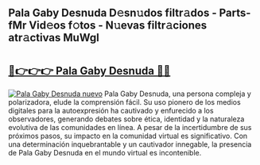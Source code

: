 ## Pala Gaby Desnuda D𝚎sn𝚞dos filtr𝚊dos - Parts-fMr Vid𝚎os f𝚘tos - N𝚞evas filtr𝚊ciones atr𝚊ctivas MuWgl

# <h2><a href="http://mb80bx.tromn.icu/?c=Pala+Gaby+Desnuda">🔗👉👉👉 Pala Gaby Desnuda 🔗🔗</a></h2>

[![Pala Gaby Desnuda nuevo](https://i.imgur.com/pEAQMta.gif)](http://mb80bx.tromn.icu/?c=Pala+Gaby+Desnuda)
Pala Gaby Desnuda, una persona compleja y polarizadora, elude la comprensión fácil. Su uso pionero de los medios digitales para la autoexpresión ha cautivado y enfurecido a los observadores, generando debates sobre ética, identidad y la naturaleza evolutiva de las comunidades en línea. A pesar de la incertidumbre de sus próximos pasos, su impacto en la comunidad virtual es significativo. Con una determinación inquebrantable y un cautivador innegable, la presencia de Pala Gaby Desnuda en el mundo virtual es incontenible.
